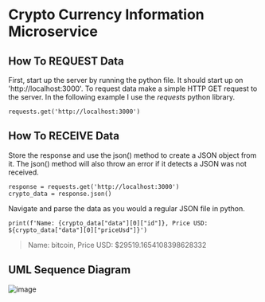 # Crypto Currency Information Microservice
## How To REQUEST Data
First, start up the server by running the python file. It should start up on 'http://localhost:3000'.
To request data make a simple HTTP GET request to the server. In the following example I use the *requests* python library.
```
requests.get('http://localhost:3000')
```
## How To RECEIVE Data
Store the response and use the json() method to create a JSON object from it. The json() method will also throw an error if it detects a JSON was not received.
```
response = requests.get('http://localhost:3000')
crypto_data = response.json()
```
Navigate and parse the data as you would a regular JSON file in python.
```
print(f'Name: {crypto_data["data"][0]["id"]}, Price USD: ${crypto_data["data"][0]["priceUsd"]}')
```
> Name: bitcoin, Price USD: $29519.1654108398628332

## UML Sequence Diagram
![image](https://user-images.githubusercontent.com/89743706/236617331-d45f06b1-3d46-4a7f-98e5-feddb7333bfd.png)
